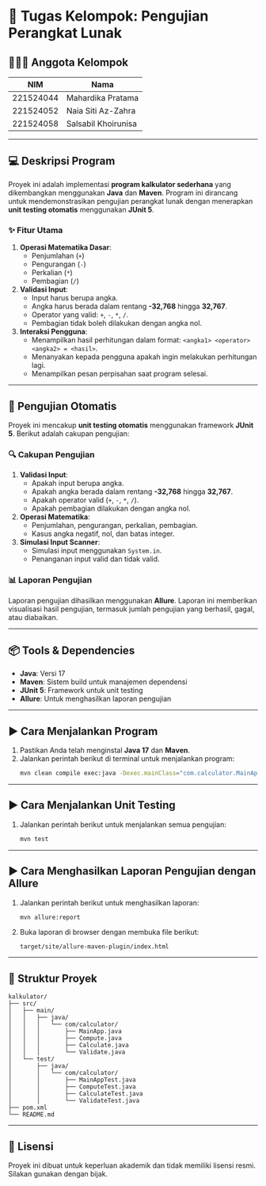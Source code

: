 # 📘 **Tugas Kelompok: Pengujian Perangkat Lunak**

## 🧑‍🤝‍🧑 **Anggota Kelompok**
| NIM        | Nama                     |
|------------|--------------------------|
| 221524044  | Mahardika Pratama        |
| 221524052  | Naia Siti Az-Zahra       |
| 221524058  | Salsabil Khoirunisa      |

---

## 💻 **Deskripsi Program**
Proyek ini adalah implementasi **program kalkulator sederhana** yang dikembangkan menggunakan **Java** dan **Maven**. Program ini dirancang untuk mendemonstrasikan pengujian perangkat lunak dengan menerapkan **unit testing otomatis** menggunakan **JUnit 5**.

### ✨ **Fitur Utama**
1. **Operasi Matematika Dasar**:
   - Penjumlahan (`+`)
   - Pengurangan (`-`)
   - Perkalian (`*`)
   - Pembagian (`/`)
2. **Validasi Input**:
   - Input harus berupa angka.
   - Angka harus berada dalam rentang **-32,768** hingga **32,767**.
   - Operator yang valid: `+`, `-`, `*`, `/`.
   - Pembagian tidak boleh dilakukan dengan angka nol.
3. **Interaksi Pengguna**:
   - Menampilkan hasil perhitungan dalam format: `<angka1> <operator> <angka2> = <hasil>`.
   - Menanyakan kepada pengguna apakah ingin melakukan perhitungan lagi.
   - Menampilkan pesan perpisahan saat program selesai.

---

## 🧪 **Pengujian Otomatis**
Proyek ini mencakup **unit testing otomatis** menggunakan framework **JUnit 5**. Berikut adalah cakupan pengujian:

### 🔍 **Cakupan Pengujian**
1. **Validasi Input**:
   - Apakah input berupa angka.
   - Apakah angka berada dalam rentang **-32,768** hingga **32,767**.
   - Apakah operator valid (`+`, `-`, `*`, `/`).
   - Apakah pembagian dilakukan dengan angka nol.
2. **Operasi Matematika**:
   - Penjumlahan, pengurangan, perkalian, pembagian.
   - Kasus angka negatif, nol, dan batas integer.
3. **Simulasi Input Scanner**:
   - Simulasi input menggunakan `System.in`.
   - Penanganan input valid dan tidak valid.

### 📊 **Laporan Pengujian**
Laporan pengujian dihasilkan menggunakan **Allure**. Laporan ini memberikan visualisasi hasil pengujian, termasuk jumlah pengujian yang berhasil, gagal, atau diabaikan.

---

## 📦 **Tools & Dependencies**
- **Java**: Versi 17
- **Maven**: Sistem build untuk manajemen dependensi
- **JUnit 5**: Framework untuk unit testing
- **Allure**: Untuk menghasilkan laporan pengujian

---

## ▶️ **Cara Menjalankan Program**
1. Pastikan Anda telah menginstal **Java 17** dan **Maven**.
2. Jalankan perintah berikut di terminal untuk menjalankan program:
   ```bash
   mvn clean compile exec:java -Dexec.mainClass="com.calculator.MainApp"
   ```

---

## ▶️ **Cara Menjalankan Unit Testing**
1. Jalankan perintah berikut untuk menjalankan semua pengujian:
   ```bash
   mvn test
   ```

---

## ▶️ **Cara Menghasilkan Laporan Pengujian dengan Allure**
1. Jalankan perintah berikut untuk menghasilkan laporan:
   ```bash
   mvn allure:report
   ```
2. Buka laporan di browser dengan membuka file berikut:
   ```
   target/site/allure-maven-plugin/index.html
   ```

---

## 📂 **Struktur Proyek**
```
kalkulator/
├── src/
│   ├── main/
│   │   ├── java/
│   │   │   └── com/calculator/
│   │   │       ├── MainApp.java
│   │   │       ├── Compute.java
│   │   │       ├── Calculate.java
│   │   │       └── Validate.java
│   └── test/
│       ├── java/
│       │   └── com/calculator/
│       │       ├── MainAppTest.java
│       │       ├── ComputeTest.java
│       │       ├── CalculateTest.java
│       │       └── ValidateTest.java
├── pom.xml
└── README.md
```

---

## 📜 **Lisensi**
Proyek ini dibuat untuk keperluan akademik dan tidak memiliki lisensi resmi. Silakan gunakan dengan bijak.